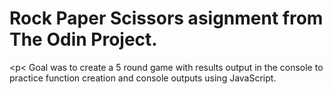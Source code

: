 # Rock Paper Scissors asignment from The Odin Project.
<p< Goal was to create a 5 round game with results output in the console to practice function creation and console outputs using JavaScript.</p>
